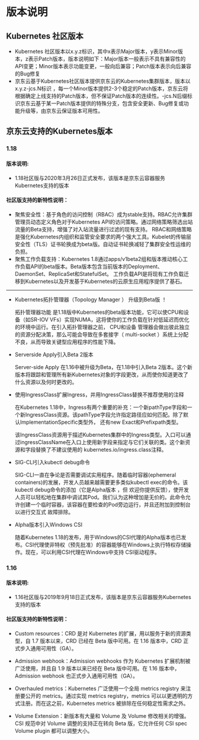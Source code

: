 # 版本说明  
  
## Kubernetes 社区版本  
- Kubernetes 社区版本以x.y.z标识，其中x表示Major版本，y表示Minor版本，z表示Patch版本，版本说明如下：Major版本一般表示不具有兼容性的API变更；Minor版本表示功能变更，一般向后兼容；Patch版本表示向后兼容的Bug修复
- 京东云基于Kubernetes社区版本提供京东云的Kubernetes集群版本，版本以x.y.z-jcs.N标识 ，每一个Minor版本提供2-3个稳定的Patch版本，京东云将根据确定上线支持的Patch版本，但不保证Patch版本的连续性。-jcs.N后缀标识京东云基于某一Patch版本提供的特殊分支，包含安全更新、Bug修复或功能升级等，由京东云保证版本可用性。
  
## 京东云支持的Kubernetes版本  
  
### 1.18  
#### 版本说明:  
- 1.18社区版与2020年3月26日正式发布，该版本是京东云容器服务Kubernetes支持的版本

#### 社区版支持的新特性说明：  
- 聚焦安全性：基于角色的访问控制（RBAC）成为stable支持。RBAC允许集群管理员动态定义角色对于Kubernetes API的访问策略。通过网络策略筛选出站流量的Beta支持，增强了对入站流量进行过滤的现有支持。 RBAC和网络策略是强化Kubernetes内组织和监管安全要求的两个强大工具。Kubelet的传输层安全性（TLS）证书轮换成为beta版。自动证书轮换减轻了集群安全性运维的负担。  
- 聚焦工作负载支持：Kubernetes 1.8通过apps/v1beta2组和版本推动核心工作负载API的beta版本。Beta版本包含当前版本的Deployment、DaemonSet、ReplicaSet和StatefulSet。 工作负载API是将现有工作负载迁移到Kubernetes以及开发基于Kubernetes的云原生应用程序提供了基石。  
--------------------------
- Kubernetes拓扑管理器（Topology Manager ） 升级到Beta版 ！

  拓扑管理器功能 是1.18版中Kubernetes的beta版本功能，它可以使CPU和设备（如SR-IOV VFs）实现NUMA，这将使你的工作负载在针对低延迟而优化的环境中运行。在引入拓扑管理器之前，
  CPU和设备 管理器会做出彼此独立的资源分配决策，那么可能会导致在多套接字（ multi-socket ）系统上分配不良，从而导致关键型应用程序的性能下降。

- Serverside Apply引入Beta 2版本

  Server-side Apply 在1.16中被升级为Beta，在1.18中引入Beta 2版本。这个新版本将跟踪和管理所有新Kubernetes对象的字段更改，从而使你知道更改了什么资源以及何时更改的。

- 使用IngressClass扩展Ingress，并用IngressClass替换不推荐使用的注释

  在Kubernetes 1.18中，Ingress有两个重要的补充：一个新pathType字段和一个新IngressClass资源。该pathType字段允许指定路径应如何匹配。除了默认ImplementationSpecific类型外，
  还有new Exact和Prefixpath类型。

  该IngressClass资源用于描述Kubernetes集群中的Ingress类型。入口可以通过ingressClassName在入口上使用新字段来指定与它们关联的类。这个新资源和字段替换了不建议使用的
  kubernetes.io/ingress.class注释。

- SIG-CLI引入kubectl debug命令

  SIG-CLI一直在争论是否需要调试实用程序。随着临时容器(ephemeral containers)的发展，开发人员越来越需要更多类似kubectl exec的命令。该kubectl debug命令的添加（它是Alpha版本
  ，但 欢迎你提供反馈），使开发人员可以轻松地在集群中调试其Pod。我们认为这种增加是无价的。此命令允许创建一个临时容器，该容器在要检查的Pod旁边运行，并且还附加到控制台以进行交互式
  故障排除。

- Alpha版本引入Windows CSI

  随着Kubernetes 1.18的发布，用于Windows的CSI代理的Alpha版本也已发布。CSI代理使非特权（预先批准）的容器能够在Windows上执行特权存储操作。现在，可以利用CSI代理在Windows中支持
  CSI驱动程序。

### 1.16 
#### 版本说明:  
- 1.16社区版与2019年9月18日正式发布，该版本是京东云容器服务Kubernetes支持的版本

#### 社区版支持的新特性说明： 
- Custom resources：CRD 是对 Kubernetes 的扩展，用以服务于新的资源类型，自 1.7 版本以来，CRD 已经在 Beta 版中可用。在 1.16 版本中，CRD 正式步入通用可用性（GA）。

- Admission webhook：Admission webhooks 作为 Kubernetes 扩展机制被广泛使用，并且自 1.9 版本以来已经在 Beta 版中可用。在 1.16 版本中，Admission webhook 也正式步入通用可用性（GA）。

- Overhauled metrics：Kubernetes 广泛使用一个全局 metrics registry 来注册要公开的 metrics。通过实现 metrics registry，metrics 可以以更透明的方式注册。而在这之前，Kubernetes metrics 被排除在任何稳定性需求之外。

- Volume Extension：新版本有大量和 Volume 及 Volume 修改相关的增强。CSI 规范中对 Volume 调整的支持正在转向 Beta 版，它允许任何 CSI spec Volume plugin 都可以调整大小。

